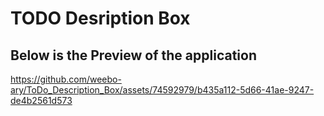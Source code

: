 # TODO Desription Box

## Below is the Preview of the application


https://github.com/weebo-ary/ToDo_Description_Box/assets/74592979/b435a112-5d66-41ae-9247-de4b2561d573

